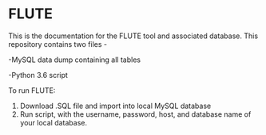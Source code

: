 # FLUTE

This is the documentation for the FLUTE tool and associated database. This repository contains two files -

-MySQL data dump containing all tables

-Python 3.6 script  


To run FLUTE:

1. Download .SQL file and import into local MySQL database
2. Run script, with the username, password, host, and database name of your local database.
